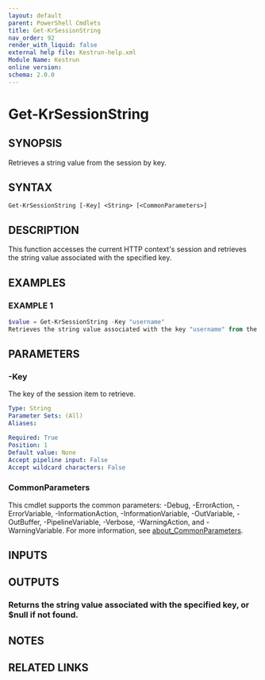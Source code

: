 ```yaml
---
layout: default
parent: PowerShell Cmdlets
title: Get-KrSessionString
nav_order: 92
render_with_liquid: false
external help file: Kestrun-help.xml
Module Name: Kestrun
online version:
schema: 2.0.0
---
```


# Get-KrSessionString

## SYNOPSIS
Retrieves a string value from the session by key.

## SYNTAX

```
Get-KrSessionString [-Key] <String> [<CommonParameters>]
```

## DESCRIPTION
This function accesses the current HTTP context's session and retrieves the string value
associated with the specified key.

## EXAMPLES

### EXAMPLE 1
```powershell
$value = Get-KrSessionString -Key "username"
Retrieves the string value associated with the key "username" from the session.
```

## PARAMETERS

### -Key
The key of the session item to retrieve.

```yaml
Type: String
Parameter Sets: (All)
Aliases:

Required: True
Position: 1
Default value: None
Accept pipeline input: False
Accept wildcard characters: False
```

### CommonParameters
This cmdlet supports the common parameters: -Debug, -ErrorAction, -ErrorVariable, -InformationAction, -InformationVariable, -OutVariable, -OutBuffer, -PipelineVariable, -Verbose, -WarningAction, and -WarningVariable. For more information, see [about_CommonParameters](http://go.microsoft.com/fwlink/?LinkID=113216).

## INPUTS

## OUTPUTS

### Returns the string value associated with the specified key, or $null if not found.
## NOTES

## RELATED LINKS
